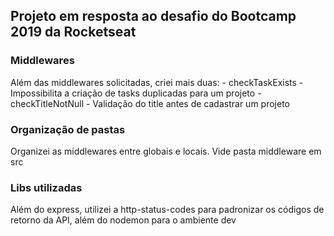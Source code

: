 ## Projeto em resposta ao desafio do Bootcamp 2019 da Rocketseat

### Middlewares

Além das middlewares solicitadas, criei mais duas:
    - checkTaskExists - Impossibilita a criação de tasks duplicadas para um projeto
    - checkTitleNotNull - Validação do title antes de cadastrar um projeto

### Organização de pastas

Organizei as middlewares entre globais e locais. Vide pasta middleware em src

### Libs utilizadas

Além do express, utilizei a http-status-codes para padronizar os códigos de retorno da API, além do nodemon para o ambiente dev